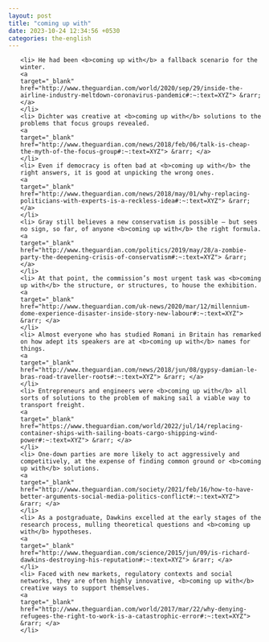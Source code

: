 ```yaml
---
layout: post
title: "coming up with"
date: 2023-10-24 12:34:56 +0530
categories: the-english
---
```

<ol>

    <li> He had been <b>coming up with</b> a fallback scenario for the winter.
    <a 
    target="_blank" 
    href="http://www.theguardian.com/world/2020/sep/29/inside-the-airline-industry-meltdown-coronavirus-pandemic#:~:text=XYZ"> &rarr; </a>
    </li>
    <li> Dichter was creative at <b>coming up with</b> solutions to the problems that focus groups revealed.
    <a 
    target="_blank" 
    href="http://www.theguardian.com/news/2018/feb/06/talk-is-cheap-the-myth-of-the-focus-group#:~:text=XYZ"> &rarr; </a>
    </li>
    <li> Even if democracy is often bad at <b>coming up with</b> the right answers, it is good at unpicking the wrong ones.
    <a 
    target="_blank" 
    href="http://www.theguardian.com/news/2018/may/01/why-replacing-politicians-with-experts-is-a-reckless-idea#:~:text=XYZ"> &rarr; </a>
    </li>
    <li> Gray still believes a new conservatism is possible – but sees no sign, so far, of anyone <b>coming up with</b> the right formula.
    <a 
    target="_blank" 
    href="http://www.theguardian.com/politics/2019/may/28/a-zombie-party-the-deepening-crisis-of-conservatism#:~:text=XYZ"> &rarr; </a>
    </li>
    <li> At that point, the commission’s most urgent task was <b>coming up with</b> the structure, or structures, to house the exhibition.
    <a 
    target="_blank" 
    href="http://www.theguardian.com/uk-news/2020/mar/12/millennium-dome-experience-disaster-inside-story-new-labour#:~:text=XYZ"> &rarr; </a>
    </li>
    <li> Almost everyone who has studied Romani in Britain has remarked on how adept its speakers are at <b>coming up with</b> names for things.
    <a 
    target="_blank" 
    href="http://www.theguardian.com/news/2018/jun/08/gypsy-damian-le-bras-road-traveller-roots#:~:text=XYZ"> &rarr; </a>
    </li>
    <li> Entrepreneurs and engineers were <b>coming up with</b> all sorts of solutions to the problem of making sail a viable way to transport freight.
    <a 
    target="_blank" 
    href="https://www.theguardian.com/world/2022/jul/14/replacing-container-ships-with-sailing-boats-cargo-shipping-wind-power#:~:text=XYZ"> &rarr; </a>
    </li>
    <li> One-down parties are more likely to act aggressively and competitively, at the expense of finding common ground or <b>coming up with</b> solutions.
    <a 
    target="_blank" 
    href="http://www.theguardian.com/society/2021/feb/16/how-to-have-better-arguments-social-media-politics-conflict#:~:text=XYZ"> &rarr; </a>
    </li>
    <li> As a postgraduate, Dawkins excelled at the early stages of the research process, mulling theoretical questions and <b>coming up with</b> hypotheses.
    <a 
    target="_blank" 
    href="http://www.theguardian.com/science/2015/jun/09/is-richard-dawkins-destroying-his-reputation#:~:text=XYZ"> &rarr; </a>
    </li>
    <li> Faced with new markets, regulatory contexts and social networks, they are often highly innovative, <b>coming up with</b> creative ways to support themselves.
    <a 
    target="_blank" 
    href="http://www.theguardian.com/world/2017/mar/22/why-denying-refugees-the-right-to-work-is-a-catastrophic-error#:~:text=XYZ"> &rarr; </a>
    </li>